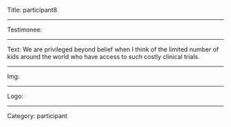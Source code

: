 Title: participant8

----

Testimonee:

----

Text: We are privileged beyond belief when I think of the limited number of kids around the world who have access to such costly clinical trials.

----

Img:

----

Logo:

----

Category: participant
